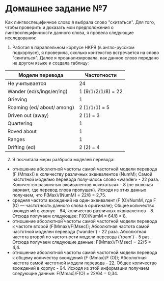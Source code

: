 # Домашнее задание №7
Как лингвоспецифичное слово я выбрала слово "скитаться". Для того, чтобы проверить и доказать мои предположения о лингвоспецифичности данного слова, я провела следующие исследования:
1. Работая в параллельном корпусе НКРЯ (в англо-русском подкорпусе), я проверила, сколько контекстов встречается на слово "скитаться". Далее я проанализировала, как данное слово передано на другом языке и создала таблицу:

Модели перевода|Частотности
---|---
Не учитывается|24
Wander (ed/s/ings/er/ing)|1 (9/1/2/1/8) = 22
Grieving|1
Roaming (ed/ about/ among)|2 (1/1/1) = 5
Driven out (away)|2 (1) = 3
Quartering|1
Roved about|1
Ranges|1
Drifting (ed)|2 (2) = 4

2. Я посчитала меры разброса моделей перевода:
+ отношение абсолютной частоты самой частотной модели перевода (F (Mmax)) к количеству различных эквивалентов (NumM);
Самой частотной моделью перевода получилось слово «wander» - 22 раза. Количество различных эквивалентов «скитаться» - 8 (не включая вариант, где перевод слова пропущен). Исходя из этих данных получаем, что F(Max)/(NumM) = 22/8 = 2,75.
+ средняя частота вхождений на один эквивалент (F (O)/NumM, где F (O) — частотность данного слова в оригинале);
Общее количество вхождений в корпус - 64, количество различных эквивалентов - 8. Отсюда получаем следующее: F(O)/NumM = 64/8 = 8.
+ отношение абсолютной̆ частоты самой частотной модели перевода к частоте второй (F(Mmax)/F(Msec));
Абсолютная частота самой частотной моделеи перевода ('wander') - 22 раза. Абсолютная частота второй по частотности модели перевода ('roam') - 5 раз. Отсюда получаем следующие данные: F(Mmax)/F(Msec) = 22/5 = 4,4.
+ отношение абсолютной частоты самой частотной модели перевода к общему количеству вхождений (F (Mmax)/F (O));
Абсолютная частота самой частотной модели перевода - 22. Общее количество вхождений в корпус - 64. Исходя из этой информации получаем следующие данные: F(Mmax)/F(O) = 22/64 = 0,34.
